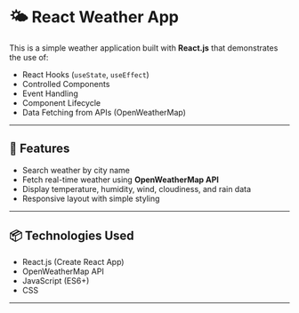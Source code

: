 # 🌤️ React Weather App

This is a simple weather application built with **React.js** that demonstrates the use of:

- React Hooks (`useState`, `useEffect`)
- Controlled Components
- Event Handling
- Component Lifecycle
- Data Fetching from APIs (OpenWeatherMap)

---

## 🚀 Features

- Search weather by city name
- Fetch real-time weather using **OpenWeatherMap API**
- Display temperature, humidity, wind, cloudiness, and rain data
- Responsive layout with simple styling

---

## 📦 Technologies Used

- React.js (Create React App)
- OpenWeatherMap API
- JavaScript (ES6+)
- CSS

---
